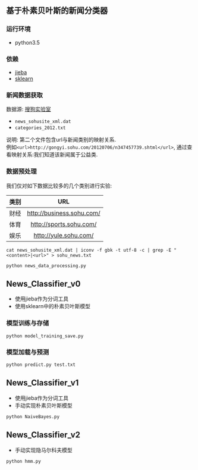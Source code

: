 ## 基于朴素贝叶斯的新闻分类器
### 运行环境
- python3.5

### 依赖
- [jieba](https://github.com/fxsjy/jieba)
- [sklearn](http://scikit-learn.org/)

### 新闻数据获取
数据源: [搜狗实验室](http://www.sogou.com/labs/resource/cs.php)

- `news_sohusite_xml.dat`
- `categories_2012.txt`

说明: 第二个文件包含url与新闻类别的映射关系.  
例如`<url>http://gongyi.sohu.com/20120706/n347457739.shtml</url>`, 通过查看映射关系:我们知道该新闻属于公益类.

### 数据预处理
我们仅对如下数据比较多的几个类别进行实验:

|  类别  |            URL            |
| :--: | :-----------------------: |
|  财经  | http://business.sohu.com/ |
|  体育  |  http://sports.sohu.com/  |
|  娱乐  |   http://yule.sohu.com/   |

```
cat news_sohusite_xml.dat | iconv -f gbk -t utf-8 -c | grep -E "<content>|<url>" > sohu_news.txt
```    

```
python news_data_processing.py
```

## News_Classifier_v0
- 使用jieba作为分词工具
- 使用sklearn中的朴素贝叶斯模型

### 模型训练与存储
```
python model_training_save.py
```

### 模型加载与预测
```
python predict.py test.txt
```

## News_Classifier_v1
- 使用jieba作为分词工具
- 手动实现朴素贝叶斯模型

```
python NaiveBayes.py
```

## News_Classifier_v2
- 手动实现隐马尔科夫模型

```
python hmm.py
```
